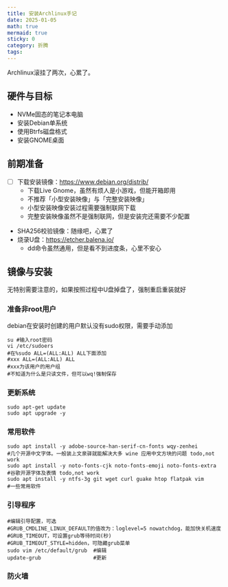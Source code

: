 ```yaml
---
title: 安装Archlinux手记
date: 2025-01-05
math: true
mermaid: true
sticky: 0
category: 折腾
tags:
---
```


Archlinux滚挂了两次，心累了。

## 硬件与目标

+ NVMe固态的笔记本电脑
+ 安装Debian单系统
+ 使用Btrfs磁盘格式
+ 安装GNOME桌面

## 前期准备

+ [ ] 下载安装镜像：https://www.debian.org/distrib/
    + 下载Live Gnome，虽然有烦人是小游戏，但能开箱即用
    + 不推荐「小型安装映像」与「完整安装映像」
    + 小型安装映像安装过程需要强制联网下载
    + 完整安装映像虽然不是强制联网，但是安装完还需要不少配置
+ SHA256校验镜像：随缘吧，心累了
+ 烧录U盘：https://etcher.balena.io/
    + dd命令虽然通用，但是看不到进度条，心里不安心

## 镜像与安装

无特别需要注意的，如果按照过程中U盘掉盘了，强制重启重装就好

### 准备非root用户

debian在安装时创建的用户默认没有sudo权限，需要手动添加

```shell
su #输入root密码
vi /etc/sudoers
#在%sudo ALL=(ALL:ALL) ALL下面添加
#xxx ALL=(ALL:ALL) ALL
#xxx为该用户的用户组
#不知道为什么是只读文件，但可以wq!强制保存
```

### 更新系统

```shell
sudo apt-get update
sudo apt upgrade -y
```

### 常用软件

```shell
sudo apt install -y adobe-source-han-serif-cn-fonts wqy-zenhei                     #几个开源中文字体。一般装上文泉驿就能解决大多 wine 应用中文方块的问题 todo,not work
sudo apt install -y noto-fonts-cjk noto-fonts-emoji noto-fonts-extra    #谷歌开源字体及表情 todo,not work
sudo apt install -y ntfs-3g git wget curl guake htop flatpak vim                   #一些常用软件
```

### 引导程序

```shell
#编辑引导配置，可选
#GRUB_CMDLINE_LINUX_DEFAULT的值改为：loglevel=5 nowatchdog，能加快关机速度
#GRUB_TIMEOUT，可设置grub等待时间(秒)
#GRUB_TIMEOUT_STYLE=hidden，可隐藏grub菜单
sudo vim /etc/default/grub  #编辑
update-grub                 #更新
```

### 防火墙
